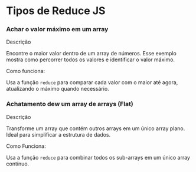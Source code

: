 # Tipos de Reduce JS

### Achar o valor máximo em um array

Descrição

Encontre o maior valor dentro de um array de números. Esse exemplo mostra como percorrer todos os valores e identificar o valor máximo.

Como funciona:

Usa a função `reduce` para comparar cada valor com o maior até agora, atualizando o máximo quando necessário.

### Achatamento dew um array de arrays (Flat)

Descrição

Transforme um array que contém outros arrays em um único array plano. Ideal para simplificar a estrutura de dados.

Como Funciona:

Usa a função `reduce` para combinar todos os sub-arrays em um único array contínuo.
